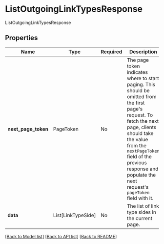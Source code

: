 # ListOutgoingLinkTypesResponse

ListOutgoingLinkTypesResponse

## Properties
| Name | Type | Required | Description |
| ------------ | ------------- | ------------- | ------------- |
**next_page_token** | PageToken | No | The page token indicates where to start paging. This should be omitted from the first page's request. To fetch the next page, clients should take the value from the `nextPageToken` field of the previous response and populate the next request's `pageToken` field with it.  |
**data** | List[LinkTypeSide] | No | The list of link type sides in the current page. |


[[Back to Model list]](../../README.md#documentation-for-models) [[Back to API list]](../../README.md#documentation-for-api-endpoints) [[Back to README]](../../README.md)
